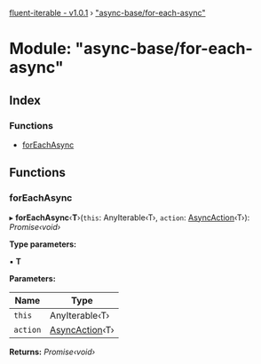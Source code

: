[fluent-iterable - v1.0.1](../README.md) › ["async-base/for-each-async"](_async_base_for_each_async_.md)

# Module: "async-base/for-each-async"

## Index

### Functions

* [forEachAsync](_async_base_for_each_async_.md#foreachasync)

## Functions

###  forEachAsync

▸ **forEachAsync**‹**T**›(`this`: AnyIterable‹T›, `action`: [AsyncAction](../interfaces/_types_.asyncaction.md)‹T›): *Promise‹void›*

**Type parameters:**

▪ **T**

**Parameters:**

Name | Type |
------ | ------ |
`this` | AnyIterable‹T› |
`action` | [AsyncAction](../interfaces/_types_.asyncaction.md)‹T› |

**Returns:** *Promise‹void›*
